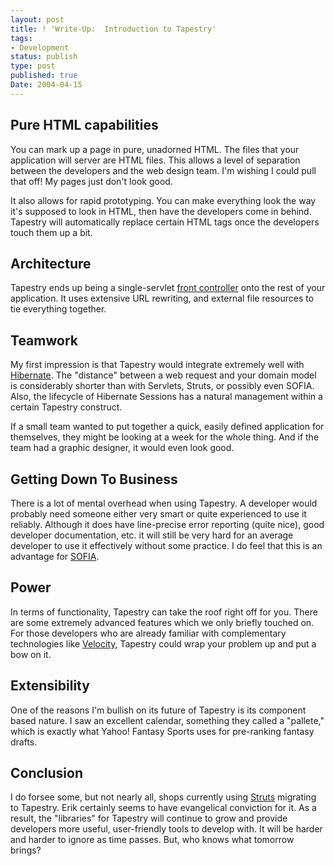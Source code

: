 ```yaml
---
layout: post
title: ! 'Write-Up:  Introduction to Tapestry'
tags:
- Development
status: publish
type: post
published: true
Date: 2004-04-15
---
```


## Pure <span class="caps">HTML</span> capabilities

You can mark up a page in pure, unadorned <span class="caps">HTML</span>.  The files that your application will server are <span class="caps">HTML</span> files.  This allows a level of separation between the developers and the web design team.  I'm wishing I could pull that off!  My pages just don't look good.

It also allows for rapid prototyping.  You can make everything look the way it's supposed to look in <span class="caps">HTML</span>, then have the developers come in behind.  Tapestry will automatically replace certain <span class="caps">HTML</span> tags once the developers touch them up a bit.

## Architecture

Tapestry ends up being a single-servlet [front controller](https://www.martinfowler.com/eaaCatalog/frontController.html) onto the rest of your application.  It uses extensive <span class="caps">URL</span> rewriting, and external file resources to tie everything together.

## Teamwork

My first impression is that Tapestry would integrate extremely well with [Hibernate](http://www.hibernate.org/).  The "distance" between a web request and your domain model is considerably shorter than with Servlets, Struts, or possibly even <span class="caps">SOFIA</span>.  Also, the lifecycle of Hibernate Sessions has a natural management within a certain Tapestry construct.

If a small team wanted to put together a quick, easily defined application for themselves, they might be looking at a week for the whole thing.  And if the team had a graphic designer, it would even look good.

## Getting Down To Business

There is a lot of mental overhead when using Tapestry.  A developer would probably need someone either very smart or quite experienced to use it reliably.  Although it does have line-precise error reporting (quite nice), good developer documentation, etc. it will still be very hard for an average developer to use it effectively without some practice.  I do feel that this is an advantage for [SOFIA](http://www.sf.net/projects/salmon).

## Power

In terms of functionality, Tapestry can take the roof right off for you.  There are some extremely advanced features which we only briefly touched on.  For those developers who are already familiar with complementary technologies like <a href="https://velocity.apache.org/">Velocity</a>, Tapestry could wrap your problem up and put a bow on it.

## Extensibility

One of the reasons I'm bullish on its future of Tapestry is its component based nature.  I saw an excellent calendar, something they called a "pallete," which is exactly what Yahoo! Fantasy Sports uses for pre-ranking fantasy drafts.

## Conclusion

I do forsee some, but not nearly all, shops currently using <a href="https://struts.apache.org/">Struts</a> migrating to Tapestry. Erik certainly seems to have evangelical conviction for it.  As a result, the "libraries" for Tapestry will continue to grow and provide developers more useful, user-friendly tools to develop with.  It will be harder and harder to ignore as time passes.  But, who knows what tomorrow brings?